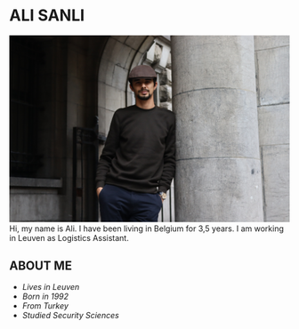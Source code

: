# ALI SANLI

![Alt text](img/ali.jpeg) Hi, my name is Ali. I have been living in Belgium for
3,5 years. I am working in Leuven as Logistics Assistant.

## **ABOUT ME**

- _Lives in Leuven_
- _Born in 1992_
- _From Turkey_
- _Studied Security Sciences_
